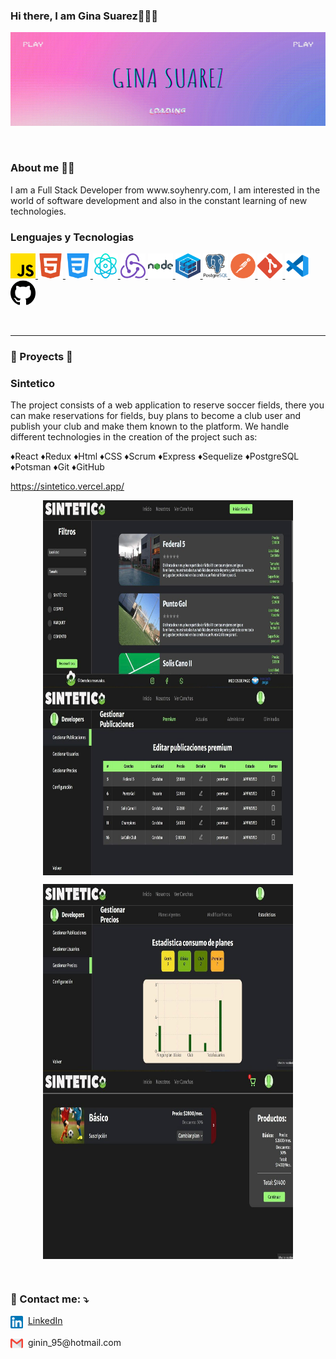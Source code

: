 ### Hi there, I am Gina Suarez👋👩‍💻
<p align="center">
<img src='./assets/images/gifbanner.gif' height='150px' width='900px'/>
 </p>
 
 <br/>
<h3>About me 🙋‍♀️ </h3>
I am a Full Stack Developer from www.soyhenry.com, I am interested in the world of software development and also in the constant learning of new technologies.

<br>

<h3 align="left">Lenguajes y Tecnologias</h3>
<p align="left"> 
<a href="https://www.javascript.com/" target="_blank"> <img src="./assets/images/js.png" alt="javascript" width="40" height="40"/> </a> 
<a href="https://developer.mozilla.org/es/docs/Web/HTML" target="_blank"> <img src="./assets/images/html5.png" alt="html5" width="40" height="40"/> </a> 
<a href="https://developer.mozilla.org/es/docs/Web/CSS" target="_blank"> <img src="./assets/images/css-3.png" alt="css" width="40" height="40"/> </a> 
<a href="https://es.reactjs.org/" target="_blank"> <img src="./assets/images/react.png" alt="react" width="40" height="40"/> </a> 
<a href="https://es.redux.js.org/" target="_blank"> <img src="./assets/images/redux.png" alt="redux" width="40" height="40"/> </a> 
<a href="https://nodejs.org/en/" target="_blank"> <img src="./assets/images/node.png" alt="node.js" width="40" height="40"/> </a> 
<a href="https://sequelize.org/" target="_blank"> <img src="./assets/images/sequelize.png" alt="sequelize" width="40" height="40"/> </a> 
<a href="https://www.postgresql.org" target="_blank"> <img src="https://raw.githubusercontent.com/devicons/devicon/master/icons/postgresql/postgresql-original-wordmark.svg" alt="postgresql" width="40" height="40"/> </a> 
<a href="https://www.postman.com/" target="_blank"> <img src="./assets/images/postman.png" alt="react" width="40" height="40"/> </a> 
<a href="https://git-scm.com/" target="_blank"> <img src="./assets/images/git.png" alt="react" width="40" height="40"/> </a>  
<a href="https://code.visualstudio.com/" target="_blank"> <img src="./assets/images/visualStudio.png" alt="react" width="40" height="40"/> </a>  
<a href="https://docs.github.com/es" target="_blank"> <img src="./assets/images/gitHub.png" alt="react" width="40" height="40"/> </a>  

</p>

<br>

<hr>


<h3>🚀 Proyects 🚀 </h3>

<h3>Sintetico </h3>
The project consists of a web application to reserve soccer fields, there you can make reservations for fields, buy plans to become a club user and publish your club and make them known to the platform. We handle different technologies in the creation of the project such as:
 </br>

 ♦React
 ♦Redux
 ♦Html 
 ♦CSS
 ♦Scrum
 ♦Express
 ♦Sequelize
 ♦PostgreSQL
 ♦Potsman
 ♦Git
 ♦GitHub
 
 <a href="https://sintetico.vercel.app/" target="_blank"> https://sintetico.vercel.app/</a>

 <p align="center">
<img align="center" width="400px" height="300px" src="./assets/images/canchas.jpeg" alt="home proyecto"/>
<img align="center" width="400px" height="300px" src="./assets/images/publicaciones.jpeg" alt="publicaciones"/>
</p>
<p align="center">
<img align="center" width="400px" height="300px" src="./assets/images/estadisticas.jpeg" alt="estadisticas"/>
<img align="center" width="400px" height="300px" src="./assets/images/pasarelaPago.jpeg" alt="pasarela de pago"/>
</p>


</br>


<h3> 💌 Contact me: ⤵️ </h3>
<p align = "bottom" text-align = "bottom"> <a><img align="center" src="./assets/images/linkedin.png" alt="https://www.linkedin.com/in/gina-suarez/" height="20" width="20"/></a>&nbsp&nbsp<a href="https://www.linkedin.com/in/gina-suarez/" target="_blank">LinkedIn</a></p>
<p align = "bottom" text-align = "bottom"> <a><img align="center" src="./assets/images/gmail.png" alt="ginin_95@hotmail.com" height="20" width="20"/></a>&nbsp ginin_95@hotmail.com</p>






